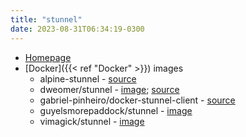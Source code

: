 ```yaml
---
title: "stunnel"
date: 2023-08-31T06:34:19-0300
---
```


- [Homepage](https://www.stunnel.org/)
- [Docker]({{< ref "Docker" >}}) images
	- alpine-stunnel  - [source](https://github.com/flitbit/alpine-stunnel)
	- dweomer/stunnel - [image](https://hub.docker.com/r/dweomer/stunnel); [source](https://github.com/dweomer/dockerfiles-stunnel)
	- gabriel-pinheiro/docker-stunnel-client - [source](https://github.com/gabriel-pinheiro/docker-stunnel-client)
	- guyelsmorepaddock/stunnel - [image](https://hub.docker.com/r/guyelsmorepaddock/stunnel)
	-  vimagick/stunnel - [image](https://hub.docker.com/r/vimagick/stunnel/)
